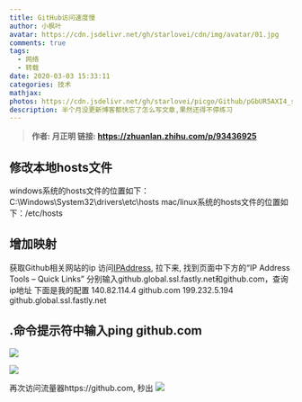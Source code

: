 ```yaml
---
title: GitHub访问速度慢
author: 小枫叶
avatar: https://cdn.jsdelivr.net/gh/starlovei/cdn/img/avatar/01.jpg
comments: true
tags:
  - 网络
  - 转载
date: 2020-03-03 15:33:11
categories: 技术
mathjax:
photos: https://cdn.jsdelivr.net/gh/starlovei/picgo/Github/pGbUR5AXI4_small.jpg
description: 半个月没更新博客都快忘了怎么写文章,果然还得不停练习
---
```

> **作者: 月正明 链接: https://zhuanlan.zhihu.com/p/93436925**

## 修改本地hosts文件
windows系统的hosts文件的位置如下：C:\Windows\System32\drivers\etc\hosts
mac/linux系统的hosts文件的位置如下：/etc/hosts
## 增加映射
获取Github相关网站的ip
访问[IPAddress](https://www.ipaddress.com), 拉下来, 找到页面中下方的“IP Address Tools – Quick Links”
分别输入github.global.ssl.fastly.net和github.com，查询ip地址
下面是我的配置
140.82.114.4	github.com
199.232.5.194	github.global.ssl.fastly.net
## .命令提示符中输入ping github.com
<a data-fancybox="gallery" href="https://cdn.jsdelivr.net/gh/starlovei/picgo/Github/v2-995655f0ee75bb13fb1b602a9ad67201_r.jpg" id="escape-link"><img src="https://cdn.jsdelivr.net/gh/starlovei/picgo/Github/v2-995655f0ee75bb13fb1b602a9ad67201_r.jpg"></a>

<a data-fancybox="gallery" href="https://cdn.jsdelivr.net/gh/starlovei/picgo/Github/v2-df6267d10017a68eadb95c7c19bc251a_r.jpg" id="escape-link"><img src="https://cdn.jsdelivr.net/gh/starlovei/picgo/Github/v2-df6267d10017a68eadb95c7c19bc251a_r.jpg"></a>

再次访问流量器https://github.com, 秒出
<a data-fancybox="gallery" href="https://cdn.jsdelivr.net/gh/starlovei/picgo/Github/v2-edc4eecb647a91a45f5bb012181f5d5f_r.jpg" id="escape-link"><img src="https://cdn.jsdelivr.net/gh/starlovei/picgo/Github/v2-edc4eecb647a91a45f5bb012181f5d5f_r.jpg"></a>